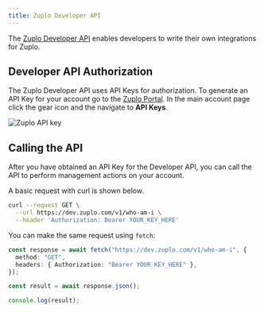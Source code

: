 ```yaml
---
title: Zuplo Developer API
---
```


The [Zuplo Developer API](https://dev.zuplo.com/docs) enables developers to
write their own integrations for Zuplo.

## Developer API Authorization

The Zuplo Developer API uses API Keys for authorization. To generate an API Key
for your account go to the [Zuplo Portal](https://portal.zuplo.com/). In the
main account page click the gear icon and the navigate to **API Keys**.

![Zuplo API key](https://cdn.zuplo.com/assets/b2cd0a7b-64f0-4e5d-90eb-c9efcf97d34a.png)

## Calling the API

After you have obtained an API Key for the Developer API, you can call the API
to perform management actions on your account.

A basic request with curl is shown below.

```bash
curl --request GET \
  --url https://dev.zuplo.com/v1/who-am-i \
  --header 'Authorization: Bearer YOUR_KEY_HERE'
```

You can make the same request using `fetch`:

```ts
const response = await fetch("https://dev.zuplo.com/v1/who-am-i", {
  method: "GET",
  headers: { Authorization: "Bearer YOUR_KEY_HERE" },
});

const result = await response.json();

console.log(result);
```
